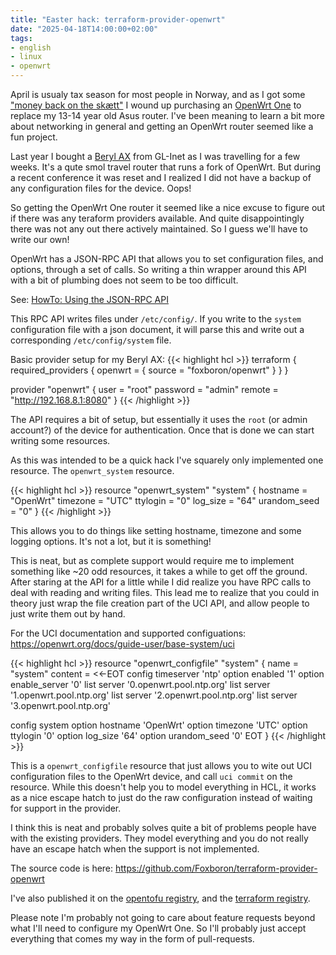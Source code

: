 ```yaml
---
title: "Easter hack: terraform-provider-openwrt"
date: "2025-04-18T14:00:00+02:00"
tags:
- english
- linux
- openwrt
---
```

April is usualy tax season for most people in Norway, and as I got some ["money
back on the skætt"](https://www.youtube.com/watch?v=ThRXs74EjeE) I wound up purchasing an [OpenWrt One](https://openwrt.org/toh/openwrt/one) to replace my 13-14 year old Asus router. I've been meaning to learn a bit more
about networking in general and getting an OpenWrt router seemed like a fun
project.

Last year I bought a [Beryl AX](https://www.gl-inet.com/products/gl-mt3000/) from GL-Inet as I was travelling for a few
weeks. It's a qute smol travel router that runs a fork of OpenWrt. But during
a recent conference it was reset and I realized I did not have a backup of any
configuration files for the device. Oops!

So getting the OpenWrt One router it seemed like a nice excuse to figure out if
there was any teraform providers available. And quite disappointingly there was
not any out there actively maintained. So I guess we'll have to write our own!

OpenWrt has a JSON-RPC API that allows you to set configuration files, and
options, through a set of calls. So writing a thin wrapper around this API with
a bit of plumbing does not seem to be too difficult.

See: [HowTo: Using the JSON-RPC API](https://github.com/openwrt/luci/blob/master/docs/JsonRpcHowTo.md)

This RPC API writes files under `/etc/config/`. If you write to the `system`
configuration file with a json document, it will parse this and write out a
corresponding `/etc/config/system` file.

Basic provider setup for my Beryl AX:
{{< highlight hcl >}}
terraform {
  required_providers {
    openwrt = {
      source = "foxboron/openwrt"
    }
  }
}

provider "openwrt" {
  user = "root"
  password = "admin"
  remote = "http://192.168.8.1:8080"
}
{{< /highlight >}}

The API requires a bit of setup, but essentially it uses the `root` (or admin
account?) of the device for authentication. Once that is done we can start
writing some resources.

As this was intended to be a quick hack I've squarely only implemented one
resource. The `openwrt_system` resource.

{{< highlight hcl >}}
resource "openwrt_system" "system" {
  hostname = "OpenWrt"
  timezone = "UTC"
  ttylogin = "0"
  log_size = "64"
  urandom_seed = "0"
}
{{< /highlight >}}

This allows you to do things like setting hostname, timezone and some logging
options. It's not a lot, but it is something!

This is neat, but as complete support would require me to implement something
like ~20 odd resources, it takes a while to get off the ground. After staring at
the API for a little while I did realize you have RPC calls to deal with reading
and writing files. This lead me to realize that you could in theory just wrap
the file creation part of the UCI API, and allow people to just write them out
by hand.

For the UCI documentation and supported configuations: https://openwrt.org/docs/guide-user/base-system/uci

{{< highlight hcl >}}
resource "openwrt_configfile" "system" {
 name    = "system"
 content = <<-EOT
 config timeserver 'ntp'
     option enabled '1'
     option enable_server '0'
     list server '0.openwrt.pool.ntp.org'
     list server '1.openwrt.pool.ntp.org'
     list server '2.openwrt.pool.ntp.org'
     list server '3.openwrt.pool.ntp.org'

 config system
     option hostname 'OpenWrt'
     option timezone 'UTC'
     option ttylogin '0'
     option log_size '64'
     option urandom_seed '0'
  EOT
}
{{< /highlight >}}

This is a `openwrt_configfile` resource that just allows you to wite out UCI
configuration files to the OpenWrt device, and call `uci commit` on the
resource. While this doesn't help you to model everything in HCL, it works as a
nice escape hatch to just do the raw configuration instead of waiting for
support in the provider.

I think this is neat and probably solves quite a bit of problems people have
with the existing providers. They model everything and you do not really have
an escape hatch when the support is not implemented.

The source code is here: https://github.com/Foxboron/terraform-provider-openwrt

I've also published it on the [opentofu registry](https://search.opentofu.org/module/foxboron/openwrt/provider/latest), and the [terraform registry](https://registry.terraform.io/providers/Foxboron/openwrt/latest/docs).

Please note I'm probably not going to care about feature requests beyond
what I'll need to configure my OpenWrt One. So I'll probably just accept
everything that comes my way in the form of pull-requests.

